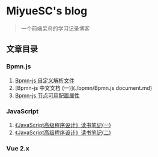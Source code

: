 # MiyueSC's blog

> 一个前端呆鸟的学习记录博客

## 文章目录

### Bpmn.js

1. [Bpmn-js 自定义解析文件](./bpmn/自定义解析文件.md)
2. [Bpmn-js 中文文档 (一)](./bpmn/Bpmn.js document.md)
3. [Bpmn-js 节点可用配置属性](./bpmn/节点属性配置.md)

### JavaScript

1. [《JavaScript高级程序设计》读书笔记(一)](./javascript/docs/《JavaScript高级程序设计》读书笔记(一).md)
2. [《JavaScript高级程序设计》读书笔记(二)](./javascript/docs/《JavaScript高级程序设计》读书笔记(二).md)


### Vue 2.x





